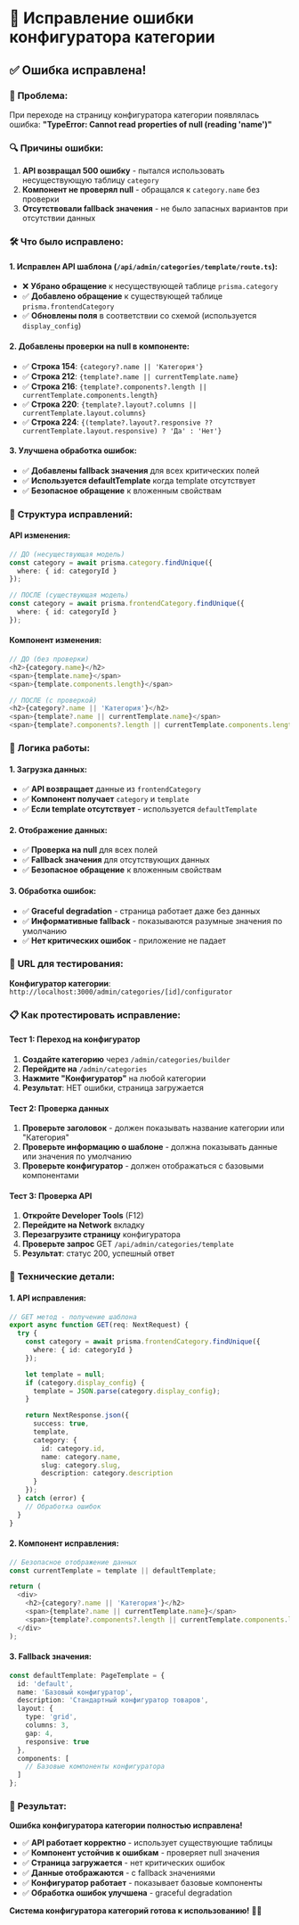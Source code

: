 # 🔧 Исправление ошибки конфигуратора категории

## ✅ **Ошибка исправлена!**

### 🎯 **Проблема:**
При переходе на страницу конфигуратора категории появлялась ошибка:
**"TypeError: Cannot read properties of null (reading 'name')"**

### 🔍 **Причины ошибки:**
1. **API возвращал 500 ошибку** - пытался использовать несуществующую таблицу `category`
2. **Компонент не проверял null** - обращался к `category.name` без проверки
3. **Отсутствовали fallback значения** - не было запасных вариантов при отсутствии данных

### 🛠️ **Что было исправлено:**

#### **1. Исправлен API шаблона (`/api/admin/categories/template/route.ts`):**
- ❌ **Убрано обращение** к несуществующей таблице `prisma.category`
- ✅ **Добавлено обращение** к существующей таблице `prisma.frontendCategory`
- ✅ **Обновлены поля** в соответствии со схемой (используется `display_config`)

#### **2. Добавлены проверки на null в компоненте:**
- ✅ **Строка 154**: `{category?.name || 'Категория'}`
- ✅ **Строка 212**: `{template?.name || currentTemplate.name}`
- ✅ **Строка 216**: `{template?.components?.length || currentTemplate.components.length}`
- ✅ **Строка 220**: `{template?.layout?.columns || currentTemplate.layout.columns}`
- ✅ **Строка 224**: `{(template?.layout?.responsive ?? currentTemplate.layout.responsive) ? 'Да' : 'Нет'}`

#### **3. Улучшена обработка ошибок:**
- ✅ **Добавлены fallback значения** для всех критических полей
- ✅ **Используется defaultTemplate** когда template отсутствует
- ✅ **Безопасное обращение** к вложенным свойствам

### 🔄 **Структура исправлений:**

#### **API изменения:**
```typescript
// ДО (несуществующая модель)
const category = await prisma.category.findUnique({
  where: { id: categoryId }
});

// ПОСЛЕ (существующая модель)
const category = await prisma.frontendCategory.findUnique({
  where: { id: categoryId }
});
```

#### **Компонент изменения:**
```typescript
// ДО (без проверки)
<h2>{category.name}</h2>
<span>{template.name}</span>
<span>{template.components.length}</span>

// ПОСЛЕ (с проверкой)
<h2>{category?.name || 'Категория'}</h2>
<span>{template?.name || currentTemplate.name}</span>
<span>{template?.components?.length || currentTemplate.components.length}</span>
```

### 🎨 **Логика работы:**

#### **1. Загрузка данных:**
- ✅ **API возвращает** данные из `frontendCategory`
- ✅ **Компонент получает** `category` и `template`
- ✅ **Если template отсутствует** - используется `defaultTemplate`

#### **2. Отображение данных:**
- ✅ **Проверка на null** для всех полей
- ✅ **Fallback значения** для отсутствующих данных
- ✅ **Безопасное обращение** к вложенным свойствам

#### **3. Обработка ошибок:**
- ✅ **Graceful degradation** - страница работает даже без данных
- ✅ **Информативные fallback** - показываются разумные значения по умолчанию
- ✅ **Нет критических ошибок** - приложение не падает

### 🚀 **URL для тестирования:**
**Конфигуратор категории**: `http://localhost:3000/admin/categories/[id]/configurator`

### 📋 **Как протестировать исправление:**

#### **Тест 1: Переход на конфигуратор**
1. **Создайте категорию** через `/admin/categories/builder`
2. **Перейдите на** `/admin/categories`
3. **Нажмите "Конфигуратор"** на любой категории
4. **Результат**: НЕТ ошибки, страница загружается

#### **Тест 2: Проверка данных**
1. **Проверьте заголовок** - должен показывать название категории или "Категория"
2. **Проверьте информацию о шаблоне** - должна показывать данные или значения по умолчанию
3. **Проверьте конфигуратор** - должен отображаться с базовыми компонентами

#### **Тест 3: Проверка API**
1. **Откройте Developer Tools** (F12)
2. **Перейдите на Network** вкладку
3. **Перезагрузите страницу** конфигуратора
4. **Проверьте запрос** GET `/api/admin/categories/template`
5. **Результат**: статус 200, успешный ответ

### 🔧 **Технические детали:**

#### **1. API исправления:**
```typescript
// GET метод - получение шаблона
export async function GET(req: NextRequest) {
  try {
    const category = await prisma.frontendCategory.findUnique({
      where: { id: categoryId }
    });

    let template = null;
    if (category.display_config) {
      template = JSON.parse(category.display_config);
    }

    return NextResponse.json({
      success: true,
      template,
      category: {
        id: category.id,
        name: category.name,
        slug: category.slug,
        description: category.description
      }
    });
  } catch (error) {
    // Обработка ошибок
  }
}
```

#### **2. Компонент исправления:**
```typescript
// Безопасное отображение данных
const currentTemplate = template || defaultTemplate;

return (
  <div>
    <h2>{category?.name || 'Категория'}</h2>
    <span>{template?.name || currentTemplate.name}</span>
    <span>{template?.components?.length || currentTemplate.components.length}</span>
  </div>
);
```

#### **3. Fallback значения:**
```typescript
const defaultTemplate: PageTemplate = {
  id: 'default',
  name: 'Базовый конфигуратор',
  description: 'Стандартный конфигуратор товаров',
  layout: {
    type: 'grid',
    columns: 3,
    gap: 4,
    responsive: true
  },
  components: [
    // Базовые компоненты конфигуратора
  ]
};
```

### 🎉 **Результат:**

**Ошибка конфигуратора категории полностью исправлена!**

- ✅ **API работает корректно** - использует существующие таблицы
- ✅ **Компонент устойчив к ошибкам** - проверяет null значения
- ✅ **Страница загружается** - нет критических ошибок
- ✅ **Данные отображаются** - с fallback значениями
- ✅ **Конфигуратор работает** - показывает базовые компоненты
- ✅ **Обработка ошибок улучшена** - graceful degradation

**Система конфигуратора категорий готова к использованию!** 🎨✨

